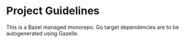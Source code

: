 # Project Guidelines
This is a Bazel managed monorepo.
Go target dependencies are to be autogenerated using Gazelle.
